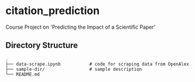 # citation_prediction
Course Project on 'Predicting the Impact of a Scientific Paper'


## Directory Structure

```
.
├── data-scrape.ipynb           # code for scraping data from OpenAlex
├── sample-dir/         		# sample description
└── README.md
```